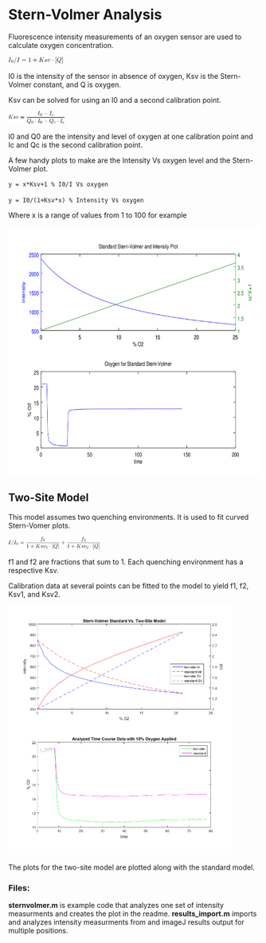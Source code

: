 # Stern-Volmer Analysis

Fluorescence intensity measurements of an oxygen sensor are used to calculate oxygen concentration.



<img src="images/standard.png" style="height: 12.5px;"/>

<!---

latex2png.com

I_0/I=1+Ksv\cdot[Q]}

-->



I0 is the intensity of the sensor in absence of oxygen, Ksv is the Stern-Volmer constant, and Q is oxygen.



Ksv can be solved for using an I0 and a second calibration point.



<img src="images/Ksv.png" style="height: 25px;"/>

<!---

latex2png.com

Ksv = \frac{I_0-I_c}{Q_0\cdot{I_0} - Q_c\cdot{I_c}}

-->

I0 and Q0 are the intensity and level of oxygen at one calibration point and Ic and Qc is the second calibration point.



A few handy plots to make are the Intensity Vs oxygen level and the Stern-Volmer plot.



	y = x*Ksv+1 % I0/I Vs oxygen

	y = I0/(1+Ksv*x) % Intensity Vs oxygen



Where x is a range of values from 1 to 100 for example



<img src="images/standard-SVP-plot.png" style="height: 500px;"/>









## Two-Site Model



This model assumes two quenching environments. It is used to fit curved Stern-Vomer plots.



<img src="images/two-site.png" style="height: 25px;"/>

<!---

latex2png.com

I/I_0=\frac{f_1}{1+Ksv_1\cdot[Q]}+\frac{f_2}{1+Ksv_2\cdot[Q]}

-->



f1 and f2 are fractions that sum to 1. Each quenching environment has a respective Ksv.

Calibration data at several points can be fitted to the model to yield f1, f2, Ksv1, and Ksv2.



<img src="images/SV-and-timecourse.png" style="height: 500px;"/>



The plots for the two-site model are plotted along with the standard model.

### Files:
**sternvolmer.m** is example code that analyzes one set of intensity measurments and creates the plot in the readme.
**results_import.m** imports and analyzes intensity measurments from and imageJ results output for multiple positions.




